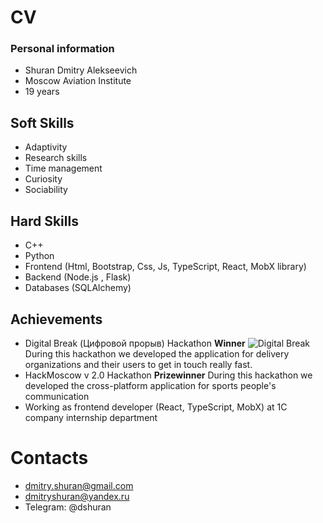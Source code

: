 # CV
### Personal information
  - Shuran Dmitry Alekseevich
  - Moscow Aviation Institute
  - 19 years
## Soft Skills
- Adaptivity
- Research skills
- Time management
- Curiosity
- Sociability
##  Hard Skills
- C++
- Python
- Frontend (Html, Bootstrap, Css, Js, TypeScript, React, MobX library)
- Backend (Node.js , Flask)
- Databases (SQLAlchemy)
## Achievements
- Digital Break (Цифровой прорыв) Hackathon **Winner**
  ![Digital Break](digital_break.jpg)  
 During this hackathon we developed the application for delivery organizations and their users to get in touch really fast. 
- HackMoscow v 2.0 Hackathon **Prizewinner**
 During this hackathon we developed the cross-platform application for sports people's communication
- Working as frontend developer (React, TypeScript, MobX) at 1C company internship department
# Contacts  
- dmitry.shuran@gmail.com
- dmitryshuran@yandex.ru
- Telegram: @dshuran
